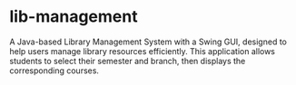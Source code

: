 # lib-management
A Java-based Library Management System with a Swing GUI, designed to help users manage library resources efficiently. This application allows students to select their semester and branch, then displays the corresponding courses.
